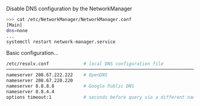 
Disable DNS configuration by the NetworkManager 

```bash
>>> cat /etc/NetworkManager/NetworkManager.conf 
[Main]
dns=none
...
systemctl restart network-manager.service
```

Basic configuration...

```bash
/etc/resolv.conf             # local DNS configuration file
────────────────────────────────────────────────────────────────────────────────
nameserver 208.67.222.222    # OpenDNS
nameserver 208.67.220.220
nameserver 8.8.8.8           # Google Public DNS
nameserver 8.8.4.4
options timeout:1            # seconds before query via a different name server
```


